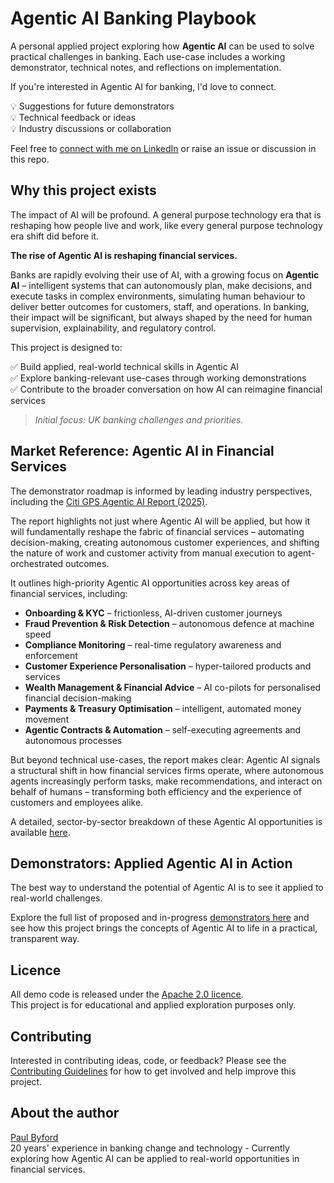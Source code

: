 # Agentic AI Banking Playbook

A personal applied project exploring how **Agentic AI** can be used to solve practical challenges in banking. Each use-case includes a working demonstrator, technical notes, and reflections on implementation.

If you're interested in Agentic AI for banking, I'd love to connect.

💡 Suggestions for future demonstrators  
💡 Technical feedback or ideas  
💡 Industry discussions or collaboration  

Feel free to [connect with me on LinkedIn](https://www.linkedin.com/in/paulbyford) or raise an issue or discussion in this repo.

## Why this project exists

The impact of AI will be profound. A general purpose technology era that is reshaping how people live and work, like every general purpose technology era shift did before it. 

**The rise of Agentic AI is reshaping financial services.**

Banks are rapidly evolving their use of AI, with a growing focus on **Agentic AI** – intelligent systems that can autonomously plan, make decisions, and execute tasks in complex environments, simulating human behaviour to deliver better outcomes for customers, staff, and operations. In banking, their impact will be significant, but always shaped by the need for human supervision, explainability, and regulatory control.

This project is designed to:

✅ Build applied, real-world technical skills in Agentic AI  
✅ Explore banking-relevant use-cases through working demonstrations  
✅ Contribute to the broader conversation on how AI can reimagine financial services  

> _Initial focus: UK banking challenges and priorities._

## Market Reference: Agentic AI in Financial Services

The demonstrator roadmap is informed by leading industry perspectives, including the [Citi GPS Agentic AI Report (2025)](resources/citi-gps-report-agentic.pdf).

The report highlights not just where Agentic AI will be applied, but how it will fundamentally reshape the fabric of financial services – automating decision-making, creating autonomous customer experiences, and shifting the nature of work and customer activity from manual execution to agent-orchestrated outcomes.

It outlines high-priority Agentic AI opportunities across key areas of financial services, including:

- **Onboarding & KYC** – frictionless, AI-driven customer journeys  
- **Fraud Prevention & Risk Detection** – autonomous defence at machine speed  
- **Compliance Monitoring** – real-time regulatory awareness and enforcement  
- **Customer Experience Personalisation** – hyper-tailored products and services  
- **Wealth Management & Financial Advice** – AI co-pilots for personalised financial decision-making  
- **Payments & Treasury Optimisation** – intelligent, automated money movement  
- **Agentic Contracts & Automation** – self-executing agreements and autonomous processes  

But beyond technical use-cases, the report makes clear: Agentic AI signals a structural shift in how financial services firms operate, where autonomous agents increasingly perform tasks, make recommendations, and interact on behalf of humans – transforming both efficiency and the experience of customers and employees alike.

A detailed, sector-by-sector breakdown of these Agentic AI opportunities is available [here](resources/gps-agentic-ai-reference.md).

## Demonstrators: Applied Agentic AI in Action

The best way to understand the potential of Agentic AI is to see it applied to real-world challenges.

Explore the full list of proposed and in-progress [demonstrators here](demonstrators.md) and see how this project brings the concepts of Agentic AI to life in a practical, transparent way.

## Licence

All demo code is released under the [Apache 2.0 licence](LICENSE).  
This project is for educational and applied exploration purposes only.

## Contributing

Interested in contributing ideas, code, or feedback? Please see the [Contributing Guidelines](CONTRIBUTING.md) for how to get involved and help improve this project.

## About the author

[Paul Byford](https://www.linkedin.com/in/paulbyford)  
20 years' experience in banking change and technology - Currently exploring how Agentic AI can be applied to real-world opportunities in financial services.